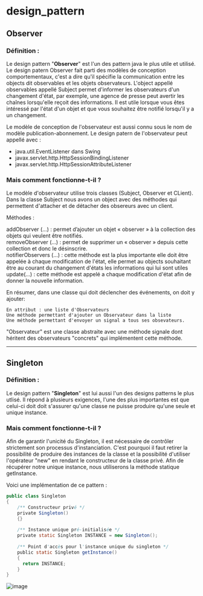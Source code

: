 # design_pattern
## Observer

### Définition : 

Le design pattern "__Observer__" est l'un des pattern java le plus utile et utilisé. Le design patern Observer fait parti des modèles de conception comportementaux, c'est a dire qu'il spécifie la communication entre les objects dit observables et les objets observateurs.
L'object appellé observables appellé Subject permet d'informer les observateurs d'un changement d'état, par exemple, une agence de presse peut avertir les chaînes lorsqu'elle reçoit des informations.
Il est utile lorsque vous êtes intéressé par l'état d'un objet et que vous souhaitez être notifié lorsqu'il y a un changement. 

Le modèle de conception de l'observateur est aussi connu sous le nom de modèle publication-abonnement.
Le design patern de l'observateur peut appellé avec :

- java.util.EventListener dans Swing
- javax.servlet.http.HttpSessionBindingListener
- javax.servlet.http.HttpSessionAttributeListener

### Mais comment fonctionne-t-il ? 

  
  Le modèle d'observateur utilise trois classes (Subject, Observer et CLient). Dans la classe Subject nous avons un object avec des méthodes qui permettent d'attacher et de détacher des obsereurs avec un client.

Méthodes :

  addObserver (…) : permet d’ajouter un objet « observer » à la collection des objets qui veulent être notifiés. <br>
  removeObserver (…) : permet de supprimer un « observer » depuis cette collection et donc le désinscrire. <br>
  notifierObservers (…) : cette méthode est la plus importante elle doit être appelée à chaque modification de l'état, elle permet au objects souhaitant être au courant du   changement d'états les informations qui lui sont utiles <br>
  update(…) : cette méthode est appelé a chaque modification d'état afin de donner la nouvelle information. <br>

En résumer, dans une classe qui doit déclencher des événements, on doit y ajouter:
    
    En attribut : une liste d'Observateurs
    Une méthode permettant d'ajouter un Observateur dans la liste   
    Une méthode permettant d'envoyer un signal a tous ses obsevateurs.
  
  
      
    



    
"Observateur" est une classe abstraite avec une méthode signale dont héritent des observateurs "concrets" qui implémentent cette méthode.




--------------------------------------------------------------------------------------------------------------------------------------------------------------
## Singleton

### Définition : 

Le design pattern "__Singleton__" est lui aussi l'un des designs patterns le plus utlisé.
Il répond à plusieurs exigences, l'une des plus importantes est que celui-ci doit doit s'assurer qu'une classe ne puisse produire qu'une seule et unique instance.

### Mais comment fonctionne-t-il ? 


Afin de garantir l'unicité du Singleton, il est nécessaire de contrôler strictement son processus d'instanciation. C'est pourquoi il faut retirer la possibilité de produire des instances de la classe et la possibilité d'utiliser l'opérateur "new" en rendant le constructeur de la classe privé. Afin de récupérer notre unique instance, nous utiliserons la méthode statique getInstance.

Voici une implémentation de ce pattern : 


```java
public class Singleton
{   
    /** Constructeur privé */
    private Singleton()
    {}
 
    /** Instance unique pré-initialisée */
    private static Singleton INSTANCE = new Singleton();
     
    /** Point d'accès pour l'instance unique du singleton */
    public static Singleton getInstance()
    {   
      return INSTANCE;
    }
} 
```

![image](https://user-images.githubusercontent.com/91802050/205171202-f4076789-429f-4198-a7ee-18f93e3b485f.png)

